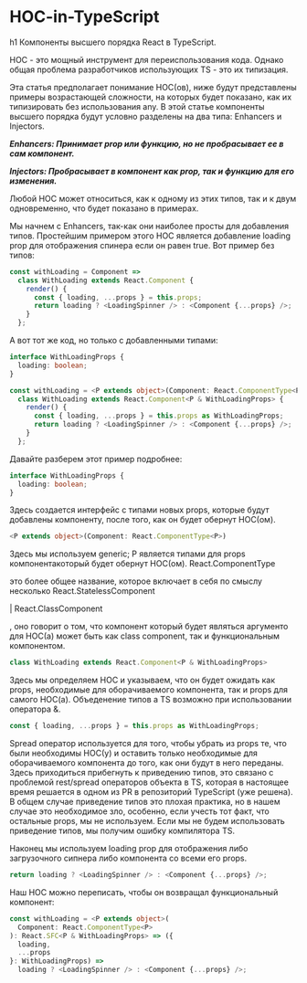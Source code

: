 # HOC-in-TypeScript

h1 Компоненты высшего порядка React в TypeScript.

HOC - это мощный инструмент для переиспользования кода. Однако общая проблема разработчиков использующих TS - это их типизация.


Эта статья предполагает понимание HOC(ов), ниже будут представлены примеры возрастающей сложности, на которых будет показано, как их типизировать без использования any. В этой статье компоненты высшего порядка будут условно разделены на два типа: Enhancers и Injectors.

***Enhancers: Принимает prop или функцию, но не пробрасывает ее в сам компонент.***

***Injectors: Пробрасывает в компонент как prop, так и функцию для его изменения.***

Любой HOC может относиться, как к одному из этих типов, так и к двум одновременно, что будет показано в примерах.



Мы начнем с  Enhancers, так-как они наиболее просты для добавления типов. Простейшим примером этого HOC является добавление loading prop для отображения спинера если он равен true. Вот пример без типов:

```js
const withLoading = Component =>
  class WithLoading extends React.Component {
    render() {
      const { loading, ...props } = this.props;
      return loading ? <LoadingSpinner /> : <Component {...props} />;
    }
  };
```

А вот тот же код, но только с добавленными типами: 


```ts
interface WithLoadingProps {
  loading: boolean;
}

const withLoading = <P extends object>(Component: React.ComponentType<P>) =>
  class WithLoading extends React.Component<P & WithLoadingProps> {
    render() {
      const { loading, ...props } = this.props as WithLoadingProps;
      return loading ? <LoadingSpinner /> : <Component {...props} />;
    }
  };

```

Давайте разберем этот пример подробнее:

```ts
interface WithLoadingProps {
  loading: boolean;
}
```

Здесь создается интерфейс с типами новых props, которые будут добавлены компоненту, после того, как он будет обернут HOC(ом).

```ts
<P extends object>(Component: React.ComponentType<P>)
```

Здесь мы используем generic; P является типами для props компонентакоторый будет обернут HOC(ом). React.ComponentType<P> это более общее название, которое включает в себя по смыслу несколько React.StatelessComponent<P> | React.ClassComponent<P>, оно говорит о том, что компонент который будет являться аргументо для HOC(а) может быть как class component, так и функциональным компонентом.
 

```ts 
class WithLoading extends React.Component<P & WithLoadingProps>
```

Здесь мы определяем HOC и указываем, что он будет ожидать как props, необходимые для оборачиваемого компонента, так и props для самого HOC(a). Объеденение типов а TS возможно при использовании оператора &.

```ts
const { loading, ...props } = this.props as WithLoadingProps;
```

Spread оператор используется для того, чтобы убрать из props те, что были необходимы HOC(у) и оставить только необходимые для оборачиваемого компонента до того, как они будут в него переданы. Здесь приходиться прибегнуть к приведению типов, это связано с проблемой  rest/spread операторов объекта в TS, которая в настоящее время решается в одном из PR в репозиторий TypeScript (уже решена).  В общем случае приведение типов это плохая практика, но в нашем случае это необходимое зло, особенно, если учесть тот факт, что остальные props, мы не используем. Если мы не будем использовать приведение типов, мы получим ошибку компилятора TS.

Наконец мы используем loading prop для отображения либо загрузочного сипнера либо компонента со всеми его props.

```ts
return loading ? <LoadingSpinner /> : <Component {...props} />;
```

Наш HOC можно переписать, чтобы он возвращал функциональный компонент: 

```ts
const withLoading = <P extends object>(
  Component: React.ComponentType<P>
): React.SFC<P & WithLoadingProps> => ({
  loading,
  ...props
}: WithLoadingProps) =>
  loading ? <LoadingSpinner /> : <Component {...props} />;
```

